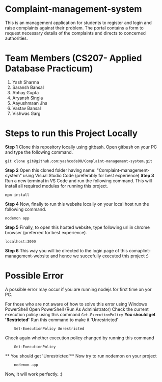 # Complaint-management-system
This is an management application for students to register and login and raise complaints against their problem. The portal contains a form to request necessary details of the complaints and  directs to concerned authorities.

# Team Members (CS207- Applied Database Practicum)
1. Yash Sharma 
2. Saransh Bansal 
3. Abhay Gupta 
4. Aryansh Singla
5. Aayushmaan Jha
6. Vastav Bansal
7. Vishwas Garg

# Steps to run this Project Locally

**Step 1**   Clone this repository locally using gitbash. Open gitbash on your PC and type the following command.
```
git clone git@github.com:yashcode00/Complaint-management-system.git
```
**Step 2**   Open this cloned folder having name: "Complaint-management-system" using Visual Studio Code (preferably for best experience) 
**Step 3**   Run a new terminal in VS Code and run the following command. This will install all required modules for running this project. 
```
npm install
```
**Step 4**   Now, finally to run this website locally on your local host run the following command.
```
nodemon app
```
**Step 5**   Finally, to open this hosted website, type following url in chrome browser (preferred for best experience).
```
localhost:3000
```
**Step 6**   This way you will be directed to the login page of this comaplint-management-website and hence we succefully executed this project :)

# Possible Error
A possible error may occur if you are running nodejs for first time on yor PC.

For those who are not aware of how to solve this error using Windows PowerShell
Open PowerShell (Run As Administrator)
Check the current execution policy using this command
    ```
    Get-ExecutionPolicy
    ```
**You should get 'Restricted'**
Run this command to make it 'Unrestricted'
```
    Set-ExecutionPolicy Unrestricted
```
Check again whether execution policy changed by running this command
```
    Get-ExecutionPolicy
```
** You should get 'Unrestricted'**
Now try to run nodemon on your project
```
    nodemon app
```
Now, it will work perfectly. :)
